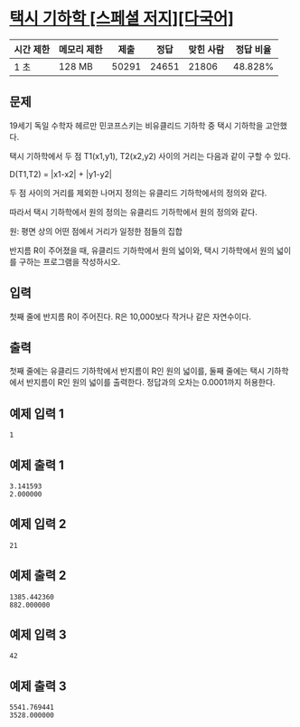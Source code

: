 # [택시 기하학 [스페셜 저지][다국어]](https://www.acmicpc.net/problem/3053)

| 시간 제한 | 메모리 제한 | 제출 | 정답 | 맞힌 사람 | 정답 비율 |
| --- | --- | --- | --- | --- | --- |
| 1 초 | 128 MB | 50291 | 24651 | 21806 | 48.828% |

## 문제

19세기 독일 수학자 헤르만 민코프스키는 비유클리드 기하학 중 택시 기하학을 고안했다.

택시 기하학에서 두 점 T1(x1,y1), T2(x2,y2) 사이의 거리는 다음과 같이 구할 수 있다.

D(T1,T2) = |x1-x2| + |y1-y2|

두 점 사이의 거리를 제외한 나머지 정의는 유클리드 기하학에서의 정의와 같다.

따라서 택시 기하학에서 원의 정의는 유클리드 기하학에서 원의 정의와 같다.

원: 평면 상의 어떤 점에서 거리가 일정한 점들의 집합

반지름 R이 주어졌을 때, 유클리드 기하학에서 원의 넓이와, 택시 기하학에서 원의 넓이를 구하는 프로그램을 작성하시오.

## 입력

첫째 줄에 반지름 R이 주어진다. R은 10,000보다 작거나 같은 자연수이다.

## 출력

첫째 줄에는 유클리드 기하학에서 반지름이 R인 원의 넓이를, 둘째 줄에는 택시 기하학에서 반지름이 R인 원의 넓이를 출력한다. 정답과의 오차는 0.0001까지 허용한다.

## 예제 입력 1

```
1

```

## 예제 출력 1

```
3.141593
2.000000

```

## 예제 입력 2

```
21

```

## 예제 출력 2

```
1385.442360
882.000000

```

## 예제 입력 3

```
42

```

## 예제 출력 3

```
5541.769441
3528.000000
```
